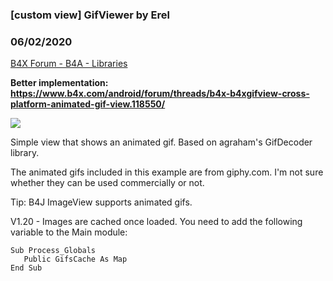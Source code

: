 ### [custom view] GifViewer by Erel
### 06/02/2020
[B4X Forum - B4A - Libraries](https://www.b4x.com/android/forum/threads/82104/)

**Better implementation: <https://www.b4x.com/android/forum/threads/b4x-b4xgifview-cross-platform-animated-gif-view.118550/>**  
  
![](https://www.b4x.com/basic4android/images/SS-2017-07-26_17.24.05.png)  
  
Simple view that shows an animated gif. Based on agraham's GifDecoder library.  
  
The animated gifs included in this example are from giphy.com. I'm not sure whether they can be used commercially or not.  
  
Tip: B4J ImageView supports animated gifs.  
  
V1.20 - Images are cached once loaded. You need to add the following variable to the Main module:  

```B4X
Sub Process_Globals  
   Public GifsCache As Map  
End Sub
```